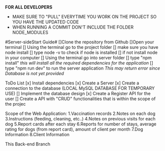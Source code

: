 **FOR ALL DEVELOPERS**
- MAKE SURE TO "PULL" EVERYTIME YOU WORK ON THE PROJECT SO YOU HAVE THE UPDATED CODE
- WHEN RUNNING A COMMIT DON'T INCLUDE THE FOLDER NODE_MODULES

#Server-sideStart Guide#
[]Clone the repository from Github
[]Open your terminal
    [] Using the terminal go to the project folder
    [] make sure you have node install
        [] type node -v to check if node is installed
        [] if not install node in your computer
    [] Using the terminal go into server folder
    [] type "npm install" *this will install all the required dependencies for the application*
    [] type "npm run dev" to run the server application *This may return error since Database is not yet provided*



ToDo List
[x] Install dependencies
[x] Create a Server
[x] Create a connection to the database (LOCAL MySQL DATABASE FOR TEMPORARY USE)
[] Implement the database design
[x] Create a Register API for the user
[] Create a API with "CRUD" functionalities that is within the scope of the projec

Scope of the Web Application: 
    1.Vaccination records 
    2.Notes on each dog  
    3.Instructions (feeding, cleaning, etc..) 
    4.Notes on previous visits for each dog 
    5.Report cards after each stay 
    6.Reports for number of stays, average rating for dogs (from report card), amount of client per month 
    7.Dog Information 
    8.Client Information

   This Back-end Branch